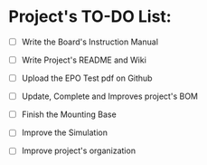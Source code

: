 # Project's TO-DO List:

- [ ] Write the Board's Instruction Manual

- [ ] Write Project's README and Wiki

- [ ] Upload the EPO Test pdf on Github

- [ ] Update, Complete and Improves project's BOM

- [ ] Finish the Mounting Base

- [ ] Improve the Simulation

- [ ] Improve project's organization
